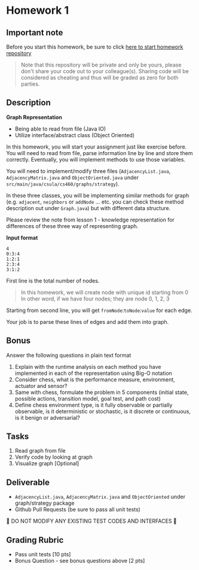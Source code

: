 # Homework 1

## Important note

Before you start this homework, be sure to click [here to start homework repository](https://classroom.github.com/assignment-invitations/d81e544ad4dc4b205f3ae61d41824625)

> Note that this repository will be private and only be yours, please don't share
> your code out to your colleague(s). Sharing code will be considered as cheating
> and thus will be graded as zero for both parties.


## Description

**Graph Representation**

* Being able to read from file (Java IO)
* Utilize interface/abstract class (Object Oriented)

In this homework, you will start your assignment just like exercise before. You will need to read from file, parse information line by line and store them correctly. Eventually, you will implement methods to use those variables.

You will need to implement/modify three files (`AdjacencyList.java`, `AdjacencyMatrix.java` and `ObjectOriented.java` under `src/main/java/csula/cs460/graphs/strategy`).


In these three classes, you will be implementing similar methods for graph (e.g. `adjacent`, `neighbors` or `addNode` ... etc. you can check these method description out under `Graph.java`) but with different data structure.

Please review the note from lesson 1 - knowledge representation for differences of these three way of representing graph.

**Input format**

```
4
0:3:4
1:2:1
2:3:4
3:1:2
```

First line is the total number of nodes.

> In this homework, we will create node with unique id starting from 0  
> In other word, if we have four nodes; they are node 0, 1, 2, 3

Starting from second line, you will get `fromNode`:`toNode`:`value` for each edge.

Your job is to parse these lines of edges and add them into graph.

## Bonus

Answer the following questions in plain text format

1. Explain with the runtime analysis on each method you have implemented in each of
the representation using Big-O notation
2. Consider chess, what is the performance measure, environment, actuator and sensor?
3. Same with chess, formulate the problem in 5 components (initial state, possible
actions, transition model, goal test, and path cost)
4. Define chess environment type, is it fully observable or partially observable,
is it deterministic or stochastic, is it discrete or continuous, is it benign or
adversarial?

## Tasks

1. Read graph from file
2. Verify code by looking at graph
3. Visualize graph [Optional]

## Deliverable

* `AdjacencyList.java`, `AdjacencyMatrix.java` and `ObjectOriented` under graph/strategy package
* Github Pull Requests (be sure to pass all unit tests)

:no_entry_sign: DO NOT MODIFY ANY EXISTING TEST CODES AND INTERFACES :no_entry_sign:

## Grading Rubric

* Pass unit tests [10 pts]
* Bonus Question - see bonus questions above [2 pts]
